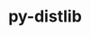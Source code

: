 ---
title: "py-distlib"
layout: cache
categories: [package, develop-2024-02-04]
meta: {"versions": ["0.3.7"], "compilers": ["gcc@=11.1.0", "gcc@=11.4.0", "gcc@=9.4.0", "oneapi@=2024.0.0"], "oss": ["ubuntu20.04", "ubuntu22.04"], "platforms": ["linux"], "targets": ["neoverse_v1", "neoverse_v2", "ppc64le", "x86_64_v3"], "stacks": ["data-vis-sdk", "e4s", "e4s-neoverse-v2", "e4s-neoverse_v1", "e4s-oneapi", "e4s-power", "root"], "num_specs": 8, "num_specs_by_stack": {"root": 8, "e4s-neoverse_v1": 1, "e4s-power": 1, "data-vis-sdk": 1, "e4s": 3, "e4s-neoverse-v2": 1, "e4s-oneapi": 1}}
spec_details: [{"hash": "lv53qtcsh5d5a3kthydmybuhjyz3m2xq", "compiler": "gcc@=11.4.0", "versions": ["0.3.7"], "os": "ubuntu20.04", "platform": "linux", "target": "neoverse_v1", "variants": ["build_system=python_pip"], "stacks": ["root", "e4s-neoverse_v1"], "size": "-", "tarball": "https://binaries.spack.io/releases/develop-2024-02-04/build_cache/linux-ubuntu20.04-neoverse_v1/gcc-11.4.0/py-distlib-0.3.7/linux-ubuntu20.04-neoverse_v1-gcc-11.4.0-py-distlib-0.3.7-lv53qtcsh5d5a3kthydmybuhjyz3m2xq.spack"}, {"hash": "6vwejat5wf6jb4mg5zofaloenui2pocz", "compiler": "gcc@=9.4.0", "versions": ["0.3.7"], "os": "ubuntu20.04", "platform": "linux", "target": "ppc64le", "variants": ["build_system=python_pip"], "stacks": ["e4s-power", "root"], "size": "-", "tarball": "https://binaries.spack.io/releases/develop-2024-02-04/build_cache/linux-ubuntu20.04-ppc64le/gcc-9.4.0/py-distlib-0.3.7/linux-ubuntu20.04-ppc64le-gcc-9.4.0-py-distlib-0.3.7-6vwejat5wf6jb4mg5zofaloenui2pocz.spack"}, {"hash": "t2l66fqg4krlvwsxmgp33boaha5wtcu7", "compiler": "gcc@=11.1.0", "versions": ["0.3.7"], "os": "ubuntu20.04", "platform": "linux", "target": "x86_64_v3", "variants": ["build_system=python_pip"], "stacks": ["root", "data-vis-sdk"], "size": "-", "tarball": "https://binaries.spack.io/releases/develop-2024-02-04/build_cache/linux-ubuntu20.04-x86_64_v3/gcc-11.1.0/py-distlib-0.3.7/linux-ubuntu20.04-x86_64_v3-gcc-11.1.0-py-distlib-0.3.7-t2l66fqg4krlvwsxmgp33boaha5wtcu7.spack"}, {"hash": "q3o6lhcgbmgw6d2udjgalitoyw2d2jnz", "compiler": "gcc@=11.4.0", "versions": ["0.3.7"], "os": "ubuntu20.04", "platform": "linux", "target": "x86_64_v3", "variants": ["build_system=python_pip"], "stacks": ["e4s", "root"], "size": "-", "tarball": "https://binaries.spack.io/releases/develop-2024-02-04/build_cache/linux-ubuntu20.04-x86_64_v3/gcc-11.4.0/py-distlib-0.3.7/linux-ubuntu20.04-x86_64_v3-gcc-11.4.0-py-distlib-0.3.7-q3o6lhcgbmgw6d2udjgalitoyw2d2jnz.spack"}, {"hash": "w7a6kebwbvq6uidegbgefmtawe7pi42t", "compiler": "gcc@=11.4.0", "versions": ["0.3.7"], "os": "ubuntu20.04", "platform": "linux", "target": "x86_64_v3", "variants": ["build_system=python_pip"], "stacks": ["e4s", "root"], "size": "-", "tarball": "https://binaries.spack.io/releases/develop-2024-02-04/build_cache/linux-ubuntu20.04-x86_64_v3/gcc-11.4.0/py-distlib-0.3.7/linux-ubuntu20.04-x86_64_v3-gcc-11.4.0-py-distlib-0.3.7-w7a6kebwbvq6uidegbgefmtawe7pi42t.spack"}, {"hash": "vjzrueuqrnu465drcy4mps46x3hp6yqd", "compiler": "gcc@=11.4.0", "versions": ["0.3.7"], "os": "ubuntu20.04", "platform": "linux", "target": "x86_64_v3", "variants": ["build_system=python_pip"], "stacks": ["e4s", "root"], "size": "-", "tarball": "https://binaries.spack.io/releases/develop-2024-02-04/build_cache/linux-ubuntu20.04-x86_64_v3/gcc-11.4.0/py-distlib-0.3.7/linux-ubuntu20.04-x86_64_v3-gcc-11.4.0-py-distlib-0.3.7-vjzrueuqrnu465drcy4mps46x3hp6yqd.spack"}, {"hash": "wkmigqtc4z2nuz3gxxny6h5zvgqjtfvp", "compiler": "gcc@=11.4.0", "versions": ["0.3.7"], "os": "ubuntu22.04", "platform": "linux", "target": "neoverse_v2", "variants": ["build_system=python_pip"], "stacks": ["root", "e4s-neoverse-v2"], "size": "-", "tarball": "https://binaries.spack.io/releases/develop-2024-02-04/build_cache/linux-ubuntu22.04-neoverse_v2/gcc-11.4.0/py-distlib-0.3.7/linux-ubuntu22.04-neoverse_v2-gcc-11.4.0-py-distlib-0.3.7-wkmigqtc4z2nuz3gxxny6h5zvgqjtfvp.spack"}, {"hash": "bwg4loj5zxiiktczxsswvcgwuwxn45xv", "compiler": "oneapi@=2024.0.0", "versions": ["0.3.7"], "os": "ubuntu22.04", "platform": "linux", "target": "x86_64_v3", "variants": ["build_system=python_pip"], "stacks": ["root", "e4s-oneapi"], "size": "-", "tarball": "https://binaries.spack.io/releases/develop-2024-02-04/build_cache/linux-ubuntu22.04-x86_64_v3/oneapi-2024.0.0/py-distlib-0.3.7/linux-ubuntu22.04-x86_64_v3-oneapi-2024.0.0-py-distlib-0.3.7-bwg4loj5zxiiktczxsswvcgwuwxn45xv.spack"}]
---